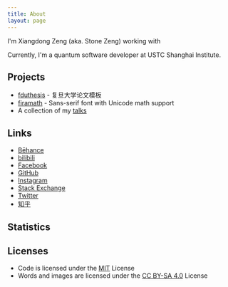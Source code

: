 ```yaml
---
title: About
layout: page
---
```


<script setup lang="ts">
import AboutFormula from './AboutFormula.vue'
import AboutStatistics from './AboutStatistics.vue'
</script>

I'm Xiangdong Zeng (aka. Stone Zeng) working with

<AboutFormula />

Currently, I'm a quantum software developer at USTC Shanghai Institute.

## Projects

- [fduthesis](https://github.com/stone-zeng/fduthesis) - 复旦大学论文模板
- [firamath](https://github.com/firamath/firamath) - Sans-serif font with Unicode math support
- A collection of my [talks](https://github.com/stone-zeng/talks)

## Links

- [Bēhance](https://www.behance.net/pssysrq586b)
- [bilibili](https://space.bilibili.com/336677940)
- [Facebook](https://www.facebook.com/xdzeng96)
- [GitHub](https://github.com/stone-zeng)
- [Instagram](https://www.instagram.com/xdzeng96)
- [Stack Exchange](https://stackexchange.com/users/11190499/stone-zeng)
- [Twitter](https://twitter.com/xiangdong_zeng)
- [知乎](https://www.zhihu.com/people/stone-zeng-32)

## Statistics

<AboutStatistics />

## Licenses

- Code is licensed under the [MIT](https://github.com/stone-zeng/stone-zeng.site/blob/main/LICENSE-MIT) License
- Words and images are licensed under the [CC BY-SA 4.0](https://github.com/stone-zeng/stone-zeng.site/blob/main/LICENSE-CC-BY-SA) License
